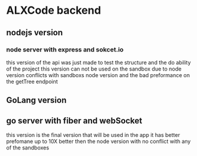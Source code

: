# ALXCode backend

## nodejs version

### node server with express and sokcet.io

this version of the api was just made to test the structure
and the do ability of the project this version can not be used
on the sandbox due to node version conflicts with sandboxs node version
and the bad preformance on the getTree endpoint

## GoLang version

## go server with fiber and webSocket

this version is the final version that will be used in the app
it has better prefomane up to 10X better then the node version
with no conflict with any of the sandboxes
